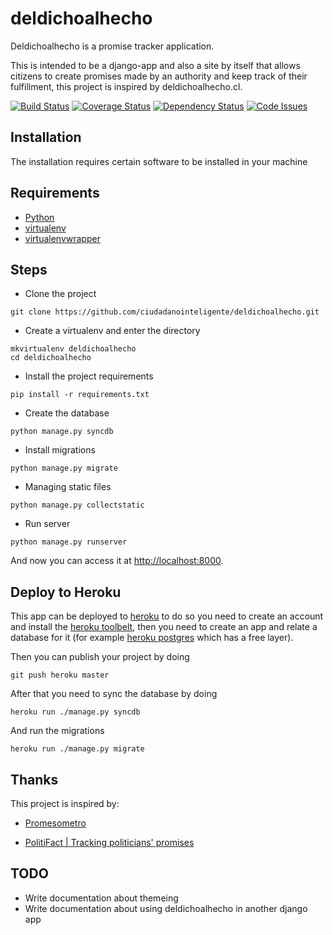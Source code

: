 deldichoalhecho
===============

Deldichoalhecho is a promise tracker application.

This is intended to be a django-app and also a site by itself that allows citizens to create promises made by an authority and keep track of their fulfillment, this project is inspired by deldichoalhecho.cl.

[![Build Status](https://travis-ci.org/ciudadanointeligente/deldichoalhecho.svg?branch=master)](https://travis-ci.org/ciudadanointeligente/deldichoalhecho)
[![Coverage Status](https://coveralls.io/repos/ciudadanointeligente/deldichoalhecho/badge.png?branch=master)](https://coveralls.io/r/ciudadanointeligente/deldichoalhecho?branch=master)
[![Dependency Status](https://www.versioneye.com/user/projects/56a2489c9b5998003c000025/badge.svg?style=flat)](https://www.versioneye.com/user/projects/56a2489c9b5998003c000025)
[![Code Issues](https://www.quantifiedcode.com/api/v1/project/8c60078cc0c04ec284a7e93d89459491/badge.svg)](https://www.quantifiedcode.com/app/project/8c60078cc0c04ec284a7e93d89459491)

## Installation

The installation requires certain software to be installed in your machine

## Requirements

- [Python](https://www.python.org/)
- [virtualenv](https://pypi.python.org/pypi/virtualenv)
- [virtualenvwrapper](https://pypi.python.org/pypi/virtualenvwrapper)

## Steps

* Clone the project

```
git clone https://github.com/ciudadanointeligente/deldichoalhecho.git
```

* Create a virtualenv and enter the directory

```
mkvirtualenv deldichoalhecho
cd deldichoalhecho
```

* Install the project requirements

```
pip install -r requirements.txt
```

* Create the database

```
python manage.py syncdb
```

* Install migrations

```
python manage.py migrate
```

* Managing static files

```
python manage.py collectstatic
```

* Run server

```
python manage.py runserver
```

And now you can access it at [http://localhost:8000](http://localhost:8000).

## Deploy to Heroku

This app can be deployed to [heroku](http://heroku.com) to do so you need to create an account and install the [heroku toolbelt](https://toolbelt.heroku.com/), then you need to create an app and relate a database for it (for example [heroku postgres](https://postgres.heroku.com) which has a free layer).

Then you can publish your project by doing

```
git push heroku master
```

After that you need to sync the database by doing


```
heroku run ./manage.py syncdb
```

And run the migrations


```
heroku run ./manage.py migrate
```

## Thanks

This project is inspired by:

* [Promesometro](http://promesometro.pe/)

* [PolitiFact | Tracking politicians' promises](http://www.politifact.com/truth-o-meter/promises/)

## TODO

* Write documentation about themeing
* Write documentation about using deldichoalhecho in another django app

